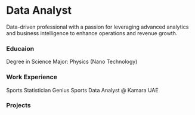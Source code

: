 # Data Analyst
Data-driven professional with a passion for leveraging advanced analytics and business intelligence to enhance operations and revenue growth.

### Educaion
Degree in Science Major: Physics (Nano Technology)

### Work Experience
Sports Statistician Genius Sports
Data Analyst @ Kamara UAE 
### Projects
